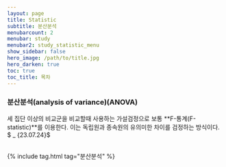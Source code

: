 ```yaml
---
layout: page
title: Statistic
subtitle: 분산분석
menubarcount: 2
menubar: study
menubar2: study_statistic_menu
show_sidebar: false
hero_image: /path/to/title.jpg
hero_darken: true
toc: true
toc_title: 목차
---
```


### **분산분석(analysis of variance)(ANOVA)**

세 집단 이상의 비교군을 비교할때 사용하는 가설검정으로 보통 **F-통계(F-statistic)**를 이용한다. 이는 독립원과 종속원의 유의미한 차이를 검정하는 방식이다.  
$ _ {23.07.24}$<br/><br/>


{% include tag.html tag="분산분석" %}